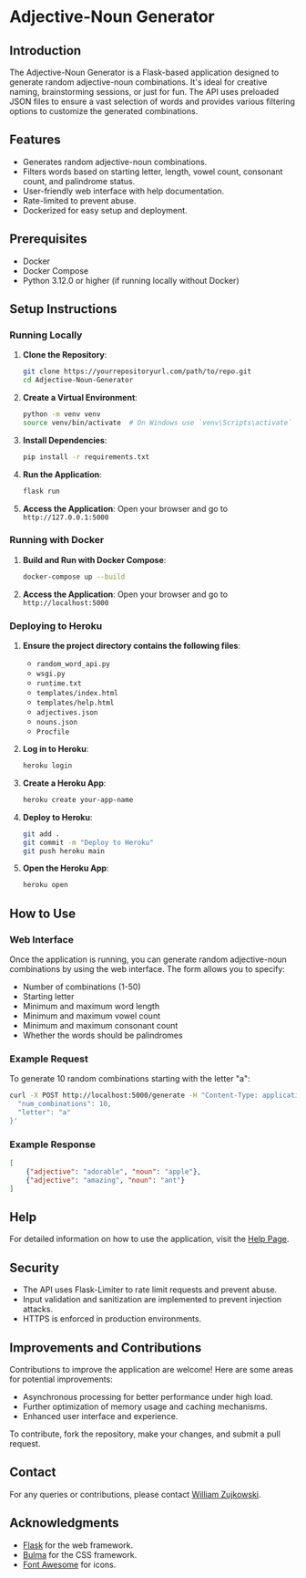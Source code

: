 # Adjective-Noun Generator

## Introduction
The Adjective-Noun Generator is a Flask-based application designed to generate random adjective-noun combinations. It's ideal for creative naming, brainstorming sessions, or just for fun. The API uses preloaded JSON files to ensure a vast selection of words and provides various filtering options to customize the generated combinations.

## Features
- Generates random adjective-noun combinations.
- Filters words based on starting letter, length, vowel count, consonant count, and palindrome status.
- User-friendly web interface with help documentation.
- Rate-limited to prevent abuse.
- Dockerized for easy setup and deployment.

## Prerequisites
- Docker
- Docker Compose
- Python 3.12.0 or higher (if running locally without Docker)

## Setup Instructions

### Running Locally

1. **Clone the Repository**:
    ```bash
    git clone https://yourrepositoryurl.com/path/to/repo.git
    cd Adjective-Noun-Generator
    ```

2. **Create a Virtual Environment**:
    ```bash
    python -m venv venv
    source venv/bin/activate  # On Windows use `venv\Scripts\activate`
    ```

3. **Install Dependencies**:
    ```bash
    pip install -r requirements.txt
    ```

4. **Run the Application**:
    ```bash
    flask run
    ```

5. **Access the Application**:
    Open your browser and go to `http://127.0.0.1:5000`

### Running with Docker

1. **Build and Run with Docker Compose**:
    ```bash
    docker-compose up --build
    ```

2. **Access the Application**:
    Open your browser and go to `http://localhost:5000`

### Deploying to Heroku

1. **Ensure the project directory contains the following files**:
    - `random_word_api.py`
    - `wsgi.py`
    - `runtime.txt`
    - `templates/index.html`
    - `templates/help.html`
    - `adjectives.json`
    - `nouns.json`
    - `Procfile`

2. **Log in to Heroku**:
    ```bash
    heroku login
    ```

3. **Create a Heroku App**:
    ```bash
    heroku create your-app-name
    ```

4. **Deploy to Heroku**:
    ```bash
    git add .
    git commit -m "Deploy to Heroku"
    git push heroku main
    ```

5. **Open the Heroku App**:
    ```bash
    heroku open
    ```

## How to Use

### Web Interface
Once the application is running, you can generate random adjective-noun combinations by using the web interface. The form allows you to specify:
- Number of combinations (1-50)
- Starting letter
- Minimum and maximum word length
- Minimum and maximum vowel count
- Minimum and maximum consonant count
- Whether the words should be palindromes

### Example Request
To generate 10 random combinations starting with the letter "a":
```bash
curl -X POST http://localhost:5000/generate -H "Content-Type: application/json" -d '{
  "num_combinations": 10,
  "letter": "a"
}'
```

### Example Response
```json
[
    {"adjective": "adorable", "noun": "apple"},
    {"adjective": "amazing", "noun": "ant"}
]
```

## Help
For detailed information on how to use the application, visit the [Help Page](http://localhost:5000/help).

## Security
- The API uses Flask-Limiter to rate limit requests and prevent abuse.
- Input validation and sanitization are implemented to prevent injection attacks.
- HTTPS is enforced in production environments.

## Improvements and Contributions
Contributions to improve the application are welcome! Here are some areas for potential improvements:
- Asynchronous processing for better performance under high load.
- Further optimization of memory usage and caching mechanisms.
- Enhanced user interface and experience.

To contribute, fork the repository, make your changes, and submit a pull request.

## Contact
For any queries or contributions, please contact [William Zujkowski](mailto:william.zujkowski@gsa.gov).

## Acknowledgments
- [Flask](https://flask.palletsprojects.com/) for the web framework.
- [Bulma](https://bulma.io/) for the CSS framework.
- [Font Awesome](https://fontawesome.com/) for icons.